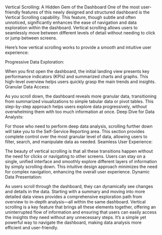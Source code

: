 Vertical Scrolling: A Hidden Gem of the Dashboard
One of the most user-friendly features of this newly designed and structured dashboard is the Vertical Scrolling capability. This feature, though subtle and often unnoticed, significantly enhances the ease of navigation and data exploration within the dashboard. Vertical scrolling allows users to seamlessly move between different levels of detail without needing to click or jump between screens.

Here’s how vertical scrolling works to provide a smooth and intuitive user experience:

Progressive Data Exploration:

When you first open the dashboard, the initial landing view presents key performance indicators (KPIs) and summarized charts and graphs. This high-level overview helps users quickly grasp the main trends and insights.
Granular Data Access:

As you scroll down, the dashboard reveals more granular data, transitioning from summarized visualizations to simple tabular data or pivot tables. This step-by-step approach helps users explore data progressively, without overwhelming them with too much information at once.
Deep Dive for Data Analysts:

For those who need to perform deep data analysis, scrolling further down will take you to the Self-Service Reporting area. This section provides complete control over the most granular level of data, allowing users to filter, search, and manipulate data as needed.
Seamless User Experience:

The beauty of vertical scrolling is that all these transitions happen without the need for clicks or navigating to other screens. Users can stay on a single, unified interface and smoothly explore different layers of information by simply scrolling down. This intuitive design approach minimizes the need for complex navigation, enhancing the overall user experience.
Dynamic Data Presentation:

As users scroll through the dashboard, they can dynamically see changes and details in the data. Starting with a summary and moving into more detailed data views provides a comprehensive exploration path from overview to in-depth analysis—all within the same dashboard.
Vertical scrolling is a key feature that brings all these elements together, offering an uninterrupted flow of information and ensuring that users can easily access the insights they need without any unnecessary steps. It’s a simple yet powerful way to navigate the dashboard, making data analysis more efficient and user-friendly.
